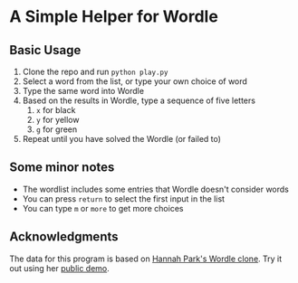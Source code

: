 # A Simple Helper for Wordle

## Basic Usage

1. Clone the repo and run `python play.py`
2. Select a word from the list, or type your own choice of word
3. Type the same word into Wordle
4. Based on the results in Wordle, type a sequence of five letters
	1. `x` for black
	2. `y` for yellow
	3. `g` for green
5. Repeat until you have solved the Wordle (or failed to)

## Some minor notes

* The wordlist includes some entries that Wordle doesn't consider words
* You can press `return` to select the first input in the list
* You can type `m` or `more` to get more choices

## Acknowledgments

The data for this program is based on [Hannah Park's Wordle clone](https://github.com/hannahcode/wordle).
Try it out using her [public demo](https://wordle.hannahmariepark.com).